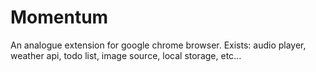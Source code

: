 # Momentum
An analogue extension for google chrome browser. Exists: audio player, weather api, todo list, image source, local storage, etc...
